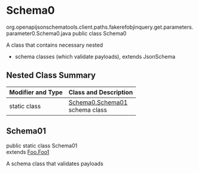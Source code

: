 # Schema0
org.openapijsonschematools.client.paths.fakerefobjinquery.get.parameters.parameter0.Schema0.java
public class Schema0

A class that contains necessary nested
- schema classes (which validate payloads), extends JsonSchema

## Nested Class Summary
| Modifier and Type | Class and Description |
| ----------------- | ---------------------- |
| static class | [Schema0.Schema01](#schema01)<br> schema class |

## Schema01
public static class Schema01<br>
extends [Foo.Foo1](../../../components/schemas/Foo.md#foo1)

A schema class that validates payloads
